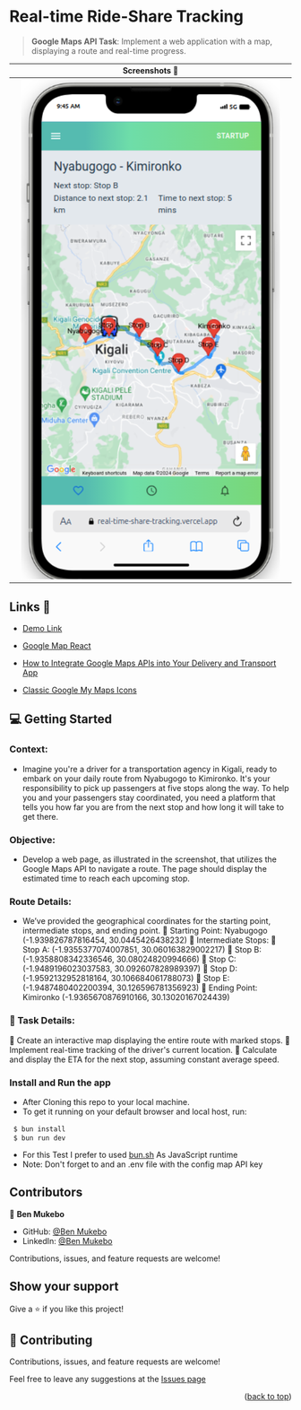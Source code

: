 # Real-time Ride-Share Tracking <a name="about-project"></a>

> **Google Maps API Task**: Implement a web application with a map, displaying a route
and real-time progress.


|| Screenshots 📸 ||
|-|----------------------------------|-|
| | ![alt text](image-1.png) | |


## Links 🔗

- [Demo Link](https://real-time-share-tracking.vercel.app/)
- [Google Map React](https://www.npmjs.com/package/google-map-react#google-map-react----)
- [How to Integrate Google Maps APIs into Your Delivery and Transport App](https://scriptone-solutions.de/en/blogs/how-to-integrate-google-maps-apis-into-your-delivery-and-transport-app.html)

- [Classic Google My Maps Icons](https://www.google.com/maps/d/viewer?mid=1icXjgXJ5da1l2BQjMNgXAI4dlkw&hl=en_US&ll=-0.00700000003837741%2C0.0030000000000196536&z=16)


## 💻 Getting Started <a name="getting-started"></a>

### Context:
- Imagine you're a driver for a transportation agency in Kigali, ready to embark on your
daily route from Nyabugogo to Kimironko. It's your responsibility to pick up passengers at
five stops along the way. To help you and your passengers stay coordinated, you need a
platform that tells you how far you are from the next stop and how long it will take to get
there.

### Objective:
- Develop a web page, as illustrated in the screenshot, that utilizes the Google Maps API
to navigate a route. The page should display the estimated time to reach each upcoming
stop.


### Route Details:
- We’ve provided the geographical coordinates for the starting point, intermediate stops,
and ending point.
 Starting Point: Nyabugogo (-1.939826787816454, 30.0445426438232)
 Intermediate Stops:
 Stop A: (-1.9355377074007851, 30.060163829002217)
 Stop B: (-1.9358808342336546, 30.08024820994666)
 Stop C: (-1.9489196023037583, 30.092607828989397)
 Stop D: (-1.9592132952818164, 30.106684061788073)
 Stop E: (-1.9487480402200394, 30.126596781356923)
 Ending Point: Kimironko (-1.9365670876910166, 30.13020167024439)

###  📖 Task Details:
 Create an interactive map displaying the entire route with marked stops.
 Implement real-time tracking of the driver's current location.
 Calculate and display the ETA for the next stop, assuming constant average speed.

### Install and Run the app 

- After Cloning this repo to your local machine.
- To get it running on your default browser and local host, run:
```
 $ bun install
 $ bun run dev
```
- For this Test I prefer to used  <a href="https://bun.sh/">bun.sh</a> As JavaScript runtime 
- Note: Don't forget to and an .env file with the config map API key


## Contributors

👤 **Ben Mukebo**

- GitHub: [@Ben Mukebo](https://github.com/benmukebo)
- LinkedIn: [@Ben Mukebo](https://www.linkedin.com/in/kasongo-mukebo-ben/)

Contributions, issues, and feature requests are welcome!

## Show your support

Give a ⭐️ if you like this project!



## 🤝 Contributing <a name="contributing"></a>

Contributions, issues, and feature requests are welcome!

Feel free to leave any suggestions at the [Issues page](https://github.com/BenMukebo/hillwood-backend-dashboard/issues)

<p align="right">(<a href="#readme-top">back to top</a>)</p>
